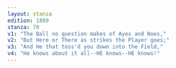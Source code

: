 ```yaml
---
layout: stanza
edition: 1889
stanza: 70
v1: "The Ball no question makes of Ayes and Noes,"
v2: "But Here or There as strikes the Player goes;"
v3: "And He that toss'd you down into the Field,"
v4: "He knows about it all--HE knows--HE knows!"
---
```

